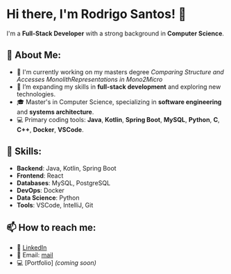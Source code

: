 # Hi there, I'm Rodrigo Santos! 👋

I'm a **Full-Stack Developer** with a strong background in **Computer Science**.

## 💼 About Me:
- 🔭 I'm currently working on my masters degree <em>Comparing Structure and Accesses MonolithRepresentations in Mono2Micro</em>
- 🌱 I’m expanding my skills in **full-stack development** and exploring new technologies.
- 🎓 Master's in Computer Science, specializing in **software engineering** and **systems architecture**.
- 💻 Primary coding tools: **Java**, **Kotlin**, **Spring Boot**, **MySQL**, **Python**, **C**, **C++**, **Docker**, **VSCode**.

## 🚀 Skills:
- **Backend**: Java, Kotlin, Spring Boot
- **Frontend**: React
- **Databases**: MySQL, PostgreSQL
- **DevOps**: Docker
- **Data Science**: Python
- **Tools**: VSCode, IntelliJ, Git

## 📫 How to reach me:
- 📝 [LinkedIn]([your-linkedin-url](https://www.linkedin.com/in/rodrigo-santos-2b7361219/))
- 📨 Email: [mail](mailto:rodrigo.goncalvesantos@gmail.com)
- 💻 [Portfolio] *(coming soon)*
